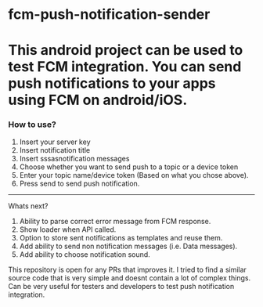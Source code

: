 # fcm-push-notification-sender

This android project can be used to test FCM integration. You can send push notifications to your apps using FCM on android/iOS. 
======

### How to use?

1. Insert your server key
2. Insert notification title
3. Insert sssasnotification messages
4. Choose whether you want to send push to a topic or a device token
5. Enter your topic name/device token (Based on what you chose above).
6. Press send to send push notification.

-----
Whats next?
1. Ability to parse correct error message from FCM response.
2. Show loader when API called. 
3. Option to store sent notifications as templates and reuse them.
4. Add ability to send non notification messages (i.e. Data messages).
5. Add ability to choose notification sound.

This repository is open for any PRs that improves it. I tried to find a similar source code that is very simple and doesnt contain a lot of complex things. Can be very useful for testers and developers to test push notification integration. 
